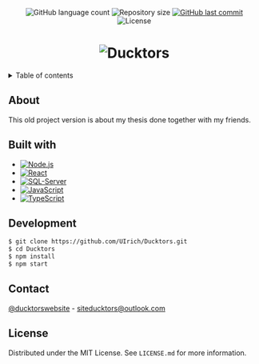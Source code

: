 <p align="center">
  <img alt="GitHub language count" src="https://img.shields.io/github/languages/count/UIrich/OldDucktors?color=%2304D361">

  <img alt="Repository size" src="https://img.shields.io/github/repo-size/UIrich/OldDucktors">
  
  <a href="https://github.com/UIrich/Ducktors/commits/master">
    <img alt="GitHub last commit" src="https://img.shields.io/github/last-commit/UIrich/OldDucktors">
  </a>
    
   <img alt="License" src="https://img.shields.io/badge/license-MIT-brightgreen">
   <a href="https://github.com/UIrich/OldDucktors/LICENSE.md">
  </a>

</p>

<h1 align="center">
    <img alt="Ducktors" title="#Ducktors" src="https://i.imgur.com/Xk7ZgGK.png"/>
</h1>

<details>
  <summary>Table of contents</summary>
  <ol>
    <li><a href="#about">About</a></li>
    <li><a href="#built-with">Build with</a></li>
    <li><a href="#development">Development</a></li>
    <li><a href="#contact">Contact</a></li>
    <li><a href="#license">License</a></li>
  </ol>
</details>

## About
This old project version is about my thesis done together with my friends.

## Built with

* [![Node.js][Node.js]][Node-url]
* [![React][React.js]][React-url]
* [![SQL-Server][SQL-Server]][SQL-Server-url]
* [![JavaScript][JavaScript]][JavaScript-url]
* [![TypeScript][TypeScript]][TypeScript-url]

## Development
```bash
$ git clone https://github.com/UIrich/Ducktors.git
$ cd Ducktors
$ npm install
$ npm start
```

## Contact

[@ducktorswebsite](https://twitter.com/ducktorswebsite) - siteducktors@outlook.com

## License

Distributed under the MIT License. See `LICENSE.md` for more information.

<!-- Links -->
[Node.js]: https://img.shields.io/badge/Node.js-43853D?style=for-the-badge&logo=node.js&logoColor=white
[Node-url]: https://nodejs.org/
[React.js]: https://img.shields.io/badge/React-20232A?style=for-the-badge&logo=react&logoColor=61DAFB
[React-url]: https://reactjs.org/
[SQL-Server]: https://img.shields.io/badge/Microsoft_SQL_Server-CC2927?style=for-the-badge&logo=microsoft-sql-server&logoColor=white
[SQL-Server-url]: https://www.microsoft.com/pt-br/sql-server/
[TypeScript]: https://img.shields.io/badge/TypeScript-007ACC?style=for-the-badge&logo=typescript&logoColor=white
[TypeScript-url]: https://www.typescriptlang.org/
[JavaScript]: https://img.shields.io/badge/JavaScript-F7DF1E?style=for-the-badge&logo=javascript&logoColor=black
[JavaScript-url]: https://www.javascript.com/
